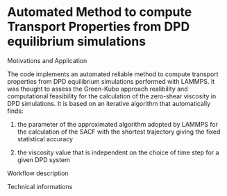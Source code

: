 # Automated Method to compute Transport Properties from DPD equilibrium simulations

Motivations and Application

The code implements an automated reliable method to compute transport properties from DPD equilibrium simulations performed with LAMMPS. It was thought to assess the Green-Kubo approach realibility and computational feasibility for the calculation of the zero-shear viscosity in DPD simulations. It is based on an iterative algorithm that automatically finds:

1) the parameter of the approximated algorithm adopted by LAMMPS for the calculation of the SACF with the shortest trajectory giving the fixed statistical accuracy

2) the viscosity value that is independent on the choice of time step for a given DPD system

Workflow description

Technical informations


